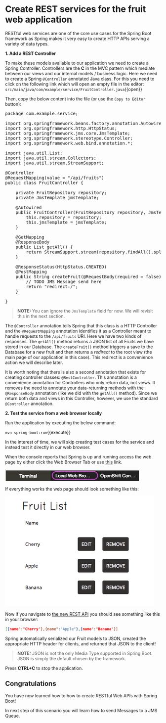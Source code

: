 # Create REST services for the fruit web application

RESTful web services are one of the core use cases for the Spring Boot framework as Spring makes it very easy to create HTTP APIs serving a variety of data types.

**1. Add a REST Controller**

To make these models available to our application we need to create a Spring Controller. Controllers are the **C** in the MVC pattern which mediate between our views and our internal models / business logic. Here we need to create a Spring `@Controller` annotated Java class. For this you need to click on the following link which will open an empty file in the editor: ``src/main/java/com/example/service/FruitController.java``{{open}}

Then, copy the below content into the file (or use the `Copy to Editor` button):

<pre class="file" data-filename="src/main/java/com/example/service/FruitController.java" data-target="replace">
package com.example.service;

import org.springframework.beans.factory.annotation.Autowired;
import org.springframework.http.HttpStatus;
import org.springframework.jms.core.JmsTemplate;
import org.springframework.stereotype.Controller;
import org.springframework.web.bind.annotation.*;

import java.util.List;
import java.util.stream.Collectors;
import java.util.stream.StreamSupport;

@Controller
@RequestMapping(value = "/api/fruits")
public class FruitController {

    private FruitRepository repository;
    private JmsTemplate jmsTemplate;

    @Autowired
    public FruitController(FruitRepository repository, JmsTemplate jmsTemplate) {
        this.repository = repository;
        this.jmsTemplate = jmsTemplate;
    }

    @GetMapping
    @ResponseBody
    public List<Fruit> getAll() {
        return StreamSupport.stream(repository.findAll().spliterator(), false).collect(Collectors.toList());
    }

    @ResponseStatus(HttpStatus.CREATED)
    @PostMapping
    public String createFruit(@RequestBody(required = false) Fruit fruit) {
        // TODO JMS Message send here
        return "redirect:/";
    }

}
</pre>

>**NOTE:** You can ignore the `JmsTemplate` field for now. We will revisit this in the next section.

The `@Controller` annotation tells Spring that this class is a HTTP Controller and the `@RequestMapping` annotation identifies it as a Controller meant to handle requests to the `/api/fruits` URI. Here we have two kinds of responses. The `getAll()` method returns a JSON list of all Fruits we have stored in our Database.
The `createFruit()` method triggers a save to the Database for a new fruit and then returns a *redirect* to the root view (the main page of our application in this case). This redirect is a convenience action we will describe later.

It is worth noting that there is also a second annotation that exists for creating controller classes: `@RestController`. This annotation is a convenience annotation for Controllers who only return data, not views. It removes the need to annotate your data-returning methods with the `@ResponseBody` annotation (like we did with the `getAll()` method). Since we return both data and views in this Controller, however, we use the standard `@Controller` annotation.

**2. Test the service from a web browser locally**

Run the application by executing the below command:

``mvn spring-boot:run``{{execute}}

In the interest of time, we will skip creating test cases for the service and instead test it directly in our web browser.

When the console reports that Spring is up and running access the web page by either click the Web Browser Tab or use [this](https://[[HOST_SUBDOMAIN]]-8080-[[KATACODA_HOST]].environments.katacoda.com/) link.

![Local Web Browser Tab](../assets/middleware/rhoar-getting-started-spring/web-browser-tab.png)

If everything works the web page should look something like this:

![Fruit List](../assets/middleware/rhoar-getting-started-spring/fruit-list.png)

Now if you navigate to [the new REST API](https://[[HOST_SUBDOMAIN]]-8080-[[KATACODA_HOST]].environments.katacoda.com/api/fruits) you should see something like this in your browser:

```json
[{name":"Cherry"},{name":"Apple"},{name":"Banana"}]
```

Spring automatically serialized our Fruit models to JSON, created the appropriate HTTP header for clients, and returned that JSON to the client!

>**NOTE:** JSON is not the only Media Type supported in Spring Boot. JSON is simply the default chosen by the framework.

Press **CTRL+C** to stop the application.

## Congratulations

You have now learned how to how to create RESTful Web APIs with Spring Boot! 

In next step of this scenario you will learn how to send Messages to a JMS Queue.